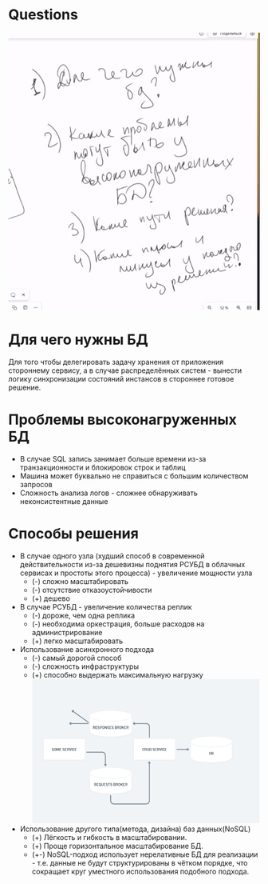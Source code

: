 # Questions

![Questions](imgs/questions.png)

# Для чего нужны БД

Для того чтобы делегировать задачу хранения от приложения стороннему сервису, а в случае распределённых систем - вынести логику синхронизации состояний инстансов в стороннее готовое решение.

# Проблемы высоконагруженных БД

- В случае SQL запись занимает больше времени из-за транзакционности и блокировок строк и таблиц
- Машина может буквально не справиться с большим количеством запросов
- Сложность анализа логов - сложнее обнаруживать неконсистентные данные

# Способы решения

- В случае одного узла (худший способ в современной действительности из-за дешевизны поднятия РСУБД в облачных сервисах и простоты этого процесса) - увеличение мощности узла
    - (-) сложно масштабировать
    - (-) отсутствие отказоустойчивости
    - (+) дешево
- В случае РСУБД - увеличение количества реплик
    - (-) дороже, чем одна реплика
    - (-) необходима оркестрация, больше расходов на администрирование
    - (+) легко масштабировать
- Использование асинхронного подхода
    - (-) самый дорогой способ
    - (-) сложность инфраструктуры
    - (+) способно выдержать максимальную нагрузку 
    ![async](imgs/async.png)
- Использование другого типа(метода, дизайна) баз данных(NoSQL)
    - (+) Лёгкость и гибкость в масштабировании.
    - (+) Проще горизонтальное масштабирование БД.
    - (+-) NoSQL-подход использует нерелативные БД для реализации - т.е. данные не будут структурированы в чётком порядке, что сокращает круг уместного использования подобного подхода. 
